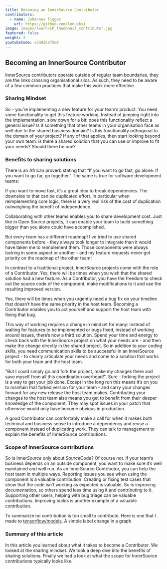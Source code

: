 ```yaml
---
title: Becoming an InnerSource Contributor
contributors:
  - name: Johannes Tigges
    url: https://github.com/lenucksi
image: images/learn/LP_thumbnail_contributor.jpg
featured: false
weight: 2
youtubeCode: v3aRZkbTSmY
---
```

<div class="sect1">
<h2 id="_becoming_an_innersource_contributor">Becoming an InnerSource Contributor</h2>
<div class="sectionbody">
<div class="paragraph">
<p>InnerSource contributors operate outside of regular team boundaries, they are the links crossing organisational silos. As such, they need to be aware of a few common practices that make this work more effective.</p>
</div>
<div class="sect2">
<h3 id="_sharing_mindset">Sharing Mindset</h3>
<div class="paragraph">
<p>So - you&#8217;re implementing a new feature for your team&#8217;s product. You need some functionality to get this feature working. Instead of jumping right into the implementation, slow down for a bit: does this functionality reflect a general issue? Is it something that other teams in your organisation face as well due to the shared business domain? Is this functionality orthogonal to the domain of your project? If any of that applies, then start looking beyond your own team: is there a shared solution that you can use or improve to fit your needs? Should there be one?</p>
</div>
</div>
<div class="sect2">
<h3 id="_benefits_to_sharing_solutions">Benefits to sharing solutions</h3>
<div class="paragraph">
<p>There is an African proverb stating that &#8220;If you want to go fast, go alone. If you want to go far, go together.&#8221; The same is true for software development teams:</p>
</div>
<div class="paragraph">
<p>If you want to move fast, it&#8217;s a great idea to break dependencies. The downside to that can be duplicated effort. In particular when reimplementing core logic, there is a very real risk of the cost of duplication outweighing the benefit of independence.</p>
</div>
<div class="paragraph">
<p>Collaborating with other teams enables you to share development cost. Just like in Open Source projects, it can enable your team to build something bigger than you alone could have accomplished.</p>
</div>
<div class="paragraph">
<p>But every team has a different roadmap! I&#8217;ve tried to use shared components before - they always took longer to integrate than it would have taken me to reimplement them. Those components were always lacking in some aspect or another - and my feature requests never got priority on the roadmap of the other team!</p>
</div>
<div class="paragraph">
<p>In contrast to a traditional project, InnerSource projects come with the role of a Contributor. Yes, there will be times when you wish that the shared solution had a new feature. As a Contributor, you have the freedom to check out the source code of the component, make modifications to it and use the resulting improved version.</p>
</div>
<div class="paragraph">
<p>Yes, there will be times when you urgently need a bug fix on your timeline that doesn&#8217;t have the same priority in the host team. Becoming a Contributor enables you to act yourself and support the host team with fixing that bug.</p>
</div>
<div class="paragraph">
<p>This way of working requires a change in mindset for many: instead of waiting for features to be implemented or bugs fixed, instead of working around issues, there&#8217;s now a third solution. Spend your time and energy to check back with the InnerSource project on what your needs are - and then make the change directly in the shared project. So in addition to your coding skills, you need communication skills to be successful in an InnerSource project - to clearly articulate your needs and come to a solution that works for both your team and the host team.</p>
</div>
<div class="paragraph">
<p>"But I could simply go and fork the project, make my changes there and save myself from all this coordination overhead!". Sure - forking the project is a way to get your job done. Except in the long run this means it&#8217;s on you to maintain that forked version for your team - and carry your changes forward for any new release the host team makes. Contributing your changes to the host team also means you get to benefit from their deeper knowledge of the component. They may spot issues in your patch that otherwise would only have become obvious in production.</p>
</div>
<div class="paragraph">
<p>A good Contributor can comfortably make a call for when it makes both technical and business sense to introduce a dependency and reuse a component instead of duplicating work. They can talk to management to explain the benefits of InnerSource contributions.</p>
</div>
</div>
<div class="sect2">
<h3 id="_scope_of_innersource_contributions">Scope of InnerSource contributions</h3>
<div class="paragraph">
<p>So is Inner<em>Source</em> only about <em>Source</em>Code? Of course not. If your team&#8217;s business depends on an outside component, you want to make sure it&#8217;s well maintained and well run. As an InnerSource Contributor, you can help the host team in multiple ways. Reporting issues you see when using the component is a valuable contribution. Creating or fixing test cases that show that the code isn&#8217;t working as expected is valuable. So is improving documentation, so others spend less time using it and contributing to it. Supporting other users, helping with bug triage can be valuable contributions. Improving builds is another example of a valuable contribution.</p>
</div>
<div class="paragraph">
<p>To summarize no contribution is too small to contribute. Here is one that I made
to <a href="https://github.com/tensorflow/models/pull/4784">tensorflow/models</a>. A simple label change in a graph.</p>
</div>
</div>
<div class="sect2">
<h3 id="_summary_of_this_article">Summary of this article</h3>
<div class="paragraph">
<p>In this article you learned about what it takes to become a Contributor. We looked at the sharing mindset. We took a deep dive into the benefits of sharing solutions. Finally we had a look at what the scope for InnerSource contributions typically looks like.</p>
</div>
</div>
</div>
</div>
<!--- This file autogenerated from https://github.com/InnerSourceCommons/InnerSourceLearningPath/blob/master/scripts/generate_new_site_learning_path_markdown.js -->